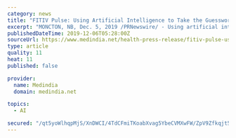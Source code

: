 ```yaml
---
category: news
title: "FITIV Pulse: Using Artificial Intelligence to Take the Guesswork Out of Weight Loss"
excerpt: "MONCTON, NB, Dec. 5, 2019 /PRNewswire/ - Using artificial intelligence, FITIV PULSE can intelligently predict a user's rate of weight loss and provide curated activity and nutrition advice to help them reach their goals. This new feature is called FITIV Insights - making it easier than ever to interpret health and fitness data by displaying ..."
publishedDateTime: 2019-12-06T05:28:00Z
sourceUrl: https://www.medindia.net/health-press-release/fitiv-pulse-using-artificial-intelligence-to-take-the-guesswork-out-of-weight-loss-443010-1.htm
type: article
quality: 11
heat: 11
published: false

provider:
  name: Medindia
  domain: medindia.net

topics:
  - AI

secured: "/qt5yoWlhqpMjS/XnDWCI/4TdCFmiTKoabXvag5YbeCVMXwFW/ZpV9Zfkqjt5ASmHU5husDc4zcmeSqfuCwVgFqzzwGmlx/KsjiV3rMoFgMD18G2ScgWQZdn+LHFRuoNyKCe/JGT8cVlz99+22KZEeOumy3PJpzP6im4cHlKkRJxkreC3im62CY5oWLOqWGc8jXooR6h+T2ik7vg+SheV2vtDd0crBtECoA/yZT09h9+dq+ht8sVtY2rBvTPpfgwAIaRpld9ldEtC8rlUyRuig==;EJxR/etKmlME9wOGSEnU7Q=="
---
```


